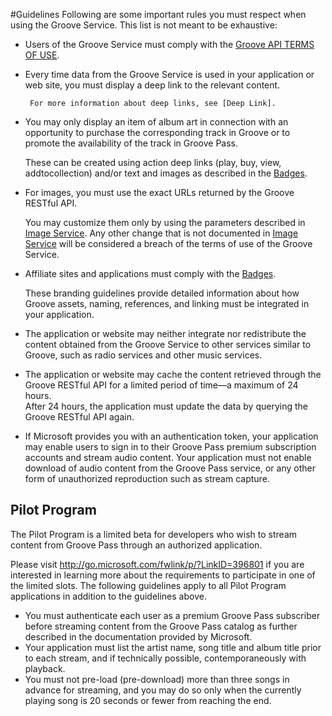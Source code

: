 #Guidelines
Following are some important rules you must respect when using the Groove Service. This list is not meant to be exhaustive:   

+ Users of the Groove Service must comply with the [Groove API TERMS OF USE].    

+ Every time data from the Groove Service is used in your application or web site, you must display a deep link to the relevant content.  
 
	   For more information about deep links, see [Deep Link].  

+ You may only display an item of album art in connection with an opportunity to purchase the corresponding track in Groove or to promote the availability of the track in Groove Pass.    
 
	These can be created using action deep links (play, buy, view, addtocollection) and/or text and images as described in the [Badges].

+ For images, you must use the exact URLs returned by the Groove RESTful API.  
 
	You may customize them only by using the parameters described in [Image Service]. Any other change that is not documented in [Image Service] will be considered a breach of the terms of use of the Groove Service.

+ Affiliate sites and applications must comply with the [Badges].  

	These branding guidelines provide detailed information about how Groove assets, naming, references, and linking must be integrated in your application.

+ The application or website may neither integrate nor redistribute the content obtained from the Groove Service to other services similar to Groove, such as radio services and other music services.

+ The application or website may cache the content retrieved through the Groove RESTful API for a limited period of time—a maximum of 24 hours.  
 After 24 hours, the application must update the data by querying the Groove RESTful API again.

+ If Microsoft provides you with an authentication token, your application may enable users to sign in to their Groove Pass premium subscription accounts and stream audio content. Your application must not enable download of audio content from the Groove Pass service, or any other form of unauthorized reproduction such as stream capture.  

## Pilot Program
The Pilot Program is a limited beta for developers who wish to stream content from Groove Pass through an authorized application.   

Please visit <http://go.microsoft.com/fwlink/p/?LinkID=396801> if you are interested in learning more about the requirements to participate in one of the limited slots. The following guidelines apply to all Pilot Program applications in addition to the guidelines above.   

+ You must authenticate each user as a premium Groove Pass subscriber before streaming content from the Groove Pass catalog as further described in the documentation provided by Microsoft.
+ Your application must list the artist name, song title and album title prior to each stream, and if technically possible, contemporaneously with playback.
+ You must not pre-load (pre-download) more than three songs in advance for streaming, and you may do so only when the currently playing song is 20 seconds or fewer from reaching the end.

[Groove API TERMS OF USE]: ../Groove%20API%20Terms%20of%20Use.md
[Deep Link]: Deep%20Link.md
[Badges]: Badges.md
[Image Service]: Image%20Service.md

